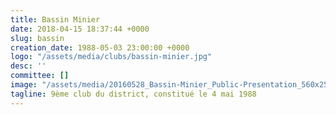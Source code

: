 ```yaml
---
title: Bassin Minier
date: 2018-04-15 18:37:44 +0000
slug: bassin
creation_date: 1988-05-03 23:00:00 +0000
logo: "/assets/media/clubs/bassin-minier.jpg"
desc: ''
committee: []
image: "/assets/media/20160528_Bassin-Minier_Public-Presentation_560x250.JPG"
tagline: 9ème club du district, constitué le 4 mai 1988
---
```

